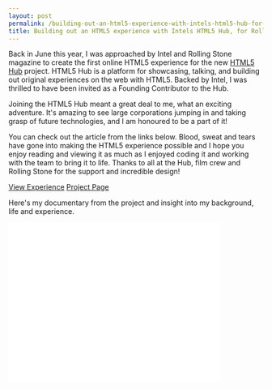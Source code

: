 ```yaml
---
layout: post
permalink: /building-out-an-html5-experience-with-intels-html5-hub-for-rolling-stone-magazine
title: Building out an HTML5 experience with Intels HTML5 Hub, for Rolling Stone magazine
---
```


Back in June this year, I was approached by Intel and Rolling Stone magazine to create the first online HTML5 experience for the new [HTML5 Hub](http://html5hub.com) project. HTML5 Hub is a platform for showcasing, talking, and building out original experiences on the web with HTML5. Backed by Intel, I was thrilled to have been invited as a Founding Contributor to the Hub.

Joining the HTML5 Hub meant a great deal to me, what an exciting adventure. It's amazing to see large corporations jumping in and taking grasp of future technologies, and I am honoured to be a part of it!

You can check out the article from the links below. Blood, sweat and tears have gone into making the HTML5 experience possible and I hope you enjoy reading and viewing it as much as I enjoyed coding it and working with the team to bring it to life. Thanks to all at the Hub, film crew and Rolling Stone for the support and incredible design!

<div class="download-box">
	<a href="//www.rollingstone.com/feature/the-geeks-on-the-frontlines">View Experience</a>
	<a href="//html5hub.com/project/rollingstone">Project Page</a>
</div>

Here's my documentary from the project and insight into my background, life and experience.

<div class="screencast">
  <iframe width="420" height="315" src="//www.youtube.com/embed/YvhrMynZoyo" frameborder="0" allowfullscreen></iframe>
</div>